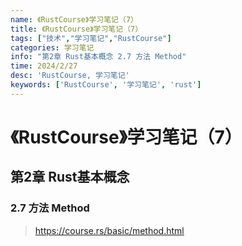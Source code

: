 ```yaml
---
name: 《RustCourse》学习笔记（7）
title: 《RustCourse》学习笔记（7）
tags: ["技术","学习笔记","RustCourse"]
categories: 学习笔记
info: "第2章 Rust基本概念 2.7 方法 Method"
time: 2024/2/27
desc: 'RustCourse, 学习笔记'
keywords: ['RustCourse', '学习笔记', 'rust']
---
```


# 《RustCourse》学习笔记（7）

## 第2章 Rust基本概念

### 2.7 方法 Method

> https://course.rs/basic/method.html









